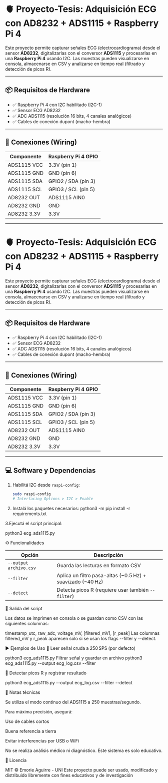 # 🫀 Proyecto-Tesis: Adquisición ECG con AD8232 + ADS1115 + Raspberry Pi 4

Este proyecto permite capturar señales ECG (electrocardiograma) desde el sensor **AD8232**, digitalizarlas con el conversor **ADS1115** y procesarlas en una **Raspberry Pi 4** usando I2C. Las muestras pueden visualizarse en consola, almacenarse en CSV y analizarse en tiempo real (filtrado y detección de picos R).

---

## 📦 Requisitos de Hardware

- ✅ Raspberry Pi 4 con I2C habilitado (I2C-1)
- ✅ Sensor ECG AD8232
- ✅ ADC ADS1115 (resolución 16 bits, 4 canales analógicos)
- ✅ Cables de conexión dupont (macho-hembra)

---

## 🧪 Conexiones (Wiring)

| Componente       | Raspberry Pi 4 GPIO |
|------------------|---------------------|
| ADS1115 VCC      | 3.3V (pin 1)        |
| ADS1115 GND      | GND (pin 6)         |
| ADS1115 SDA      | GPIO2 / SDA (pin 3) |
| ADS1115 SCL      | GPIO3 / SCL (pin 5) |
| AD8232 OUT       | ADS1115 AIN0        |
| AD8232 GND       | GND                 |
| AD8232 3.3V      | 3.3V                |

---

# 🫀 Proyecto-Tesis: Adquisición ECG con AD8232 + ADS1115 + Raspberry Pi 4

Este proyecto permite capturar señales ECG (electrocardiograma) desde el sensor **AD8232**, digitalizarlas con el conversor **ADS1115** y procesarlas en una **Raspberry Pi 4** usando I2C. Las muestras pueden visualizarse en consola, almacenarse en CSV y analizarse en tiempo real (filtrado y detección de picos R).

---

## 📦 Requisitos de Hardware

- ✅ Raspberry Pi 4 con I2C habilitado (I2C-1)
- ✅ Sensor ECG AD8232
- ✅ ADC ADS1115 (resolución 16 bits, 4 canales analógicos)
- ✅ Cables de conexión dupont (macho-hembra)

---

## 🧪 Conexiones (Wiring)

| Componente       | Raspberry Pi 4 GPIO |
|------------------|---------------------|
| ADS1115 VCC      | 3.3V (pin 1)        |
| ADS1115 GND      | GND (pin 6)         |
| ADS1115 SDA      | GPIO2 / SDA (pin 3) |
| ADS1115 SCL      | GPIO3 / SCL (pin 5) |
| AD8232 OUT       | ADS1115 AIN0        |
| AD8232 GND       | GND                 |
| AD8232 3.3V      | 3.3V                |

---

## 💻 Software y Dependencias

1. Habilitá I2C desde `raspi-config`:
   ```bash
   sudo raspi-config
   # Interfacing Options > I2C > Enable
2. Instalá los paquetes necesarios:
python3 -m pip install -r requirements.txt

3.Ejecutá el script principal:

python3 ecg_ads1115.py


 ⚙️ Funcionalidades

 | Opción                 | Descripción                                                |
| ---------------------- | ---------------------------------------------------------- |
| `--output archivo.csv` | Guarda las lecturas en formato CSV                         |
| `--filter`             | Aplica un filtro pasa-altas (~0.5 Hz) + suavizado (~40 Hz) |
| `--detect`             | Detecta picos R (requiere usar también `--filter`)         |




🧪 Salida del script


Los datos se imprimen en consola o se guardan como CSV con las siguientes columnas:



timestamp_utc, raw_adc, voltage_mV, [filtered_mV], [r_peak]
Las columnas filtered_mV y r_peak aparecen solo si se usan los flags --filter y --detect.

▶️ Ejemplos de Uso
🔹 Leer señal cruda a 250 SPS (por defecto)

python3 ecg_ads1115.py
Filtrar señal y guardar en archivo
python3 ecg_ads1115.py --output ecg_log.csv --filter


 🔹 Detectar picos R y registrar resultado

 python3 ecg_ads1115.py --output ecg_log.csv --filter --detect


📌 Notas técnicas

Se utiliza el modo continuo del ADS1115 a 250 muestras/segundo.

Para máxima precisión, asegurá:

Uso de cables cortos

Buena referencia a tierra

Evitar interferencias por USB o WiFi

No se realiza análisis médico ni diagnóstico. Este sistema es solo educativo.


📄 Licencia

MIT © Emorie Aguirre - UNI 
Este proyecto puede ser usado, modificado y distribuido libremente con fines educativos y de investigación



